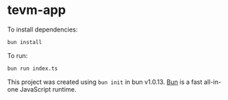 # tevm-app

To install dependencies:

```bash
bun install
```

To run:

```bash
bun run index.ts
```

This project was created using `bun init` in bun v1.0.13. [Bun](https://bun.sh) is a fast all-in-one JavaScript runtime.
